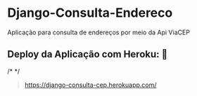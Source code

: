 # Django-Consulta-Endereco
Aplicação para consulta de endereços por meio da Api ViaCEP



## Deploy da Aplicação com Heroku: :dash:

/* */

> https://django-consulta-cep.herokuapp.com/
